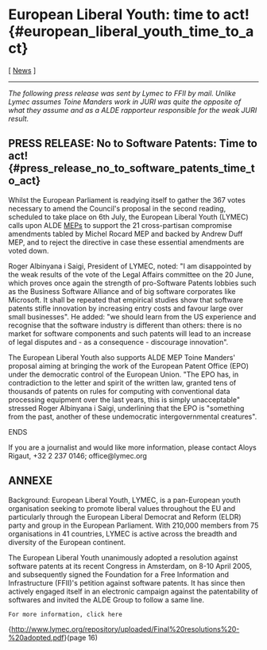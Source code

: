 # European Liberal Youth: time to act! {#european_liberal_youth_time_to_act}

\[ [ News](SwpatcninoEn "wikilink") \]

------------------------------------------------------------------------

*The following press release was sent by Lymec to FFII by mail. Unlike
Lymec assumes Toine Manders work in JURI was quite the opposite of what
they assume and as a ALDE rapporteur responsible for the weak JURI
result.*

## PRESS RELEASE: No to Software Patents: Time to act! {#press_release_no_to_software_patents_time_to_act}

Whilst the European Parliament is readying itself to gather the 367
votes necessary to amend the Council\'s proposal in the second reading,
scheduled to take place on 6th July, the European Liberal Youth (LYMEC)
calls upon ALDE [MEPs](MEPs "wikilink") to support the 21 cross-partisan
compromise amendments tabled by Michel Rocard MEP and backed by Andrew
Duff MEP, and to reject the directive in case these essential amendments
are voted down.

Roger Albinyana i Saigi, President of LYMEC, noted: \"I am disappointed
by the weak results of the vote of the Legal Affairs committee on the 20
June, which proves once again the strength of pro-Software Patents
lobbies such as the Business Software Alliance and of big software
corporates like Microsoft. It shall be repeated that empirical studies
show that software patents stifle innovation by increasing entry costs
and favour large over small businesses\". He added: \"we should learn
from the US experience and recognise that the software industry is
different than others: there is no market for software components and
such patents will lead to an increase of legal disputes and - as a
consequence - discourage innovation\".

The European Liberal Youth also supports ALDE MEP Toine Manders\'
proposal aiming at bringing the work of the European Patent Office (EPO)
under the democratic control of the European Union. \"The EPO has, in
contradiction to the letter and spirit of the written law, granted tens
of thousands of patents on rules for computing with conventional data
processing equipment over the last years, this is simply unacceptable\"
stressed Roger Albinyana i Saigi, underlining that the EPO is
\"something from the past, another of these undemocratic
intergovernmental creatures\".

ENDS

If you are a journalist and would like more information, please contact
Aloys Rigaut, +32 2 237 0146; office\@lymec.org

## ANNEXE

Background: European Liberal Youth, LYMEC, is a pan-European youth
organisation seeking to promote liberal values throughout the EU and
particularly through the European Liberal Democrat and Reform (ELDR)
party and group in the European Parliament. With 210,000 members from 75
organisations in 41 countries, LYMEC is active across the breadth and
diversity of the European continent.

The European Liberal Youth unanimously adopted a resolution against
software patents at its recent Congress in Amsterdam, on 8-10 April
2005, and subsequently signed the Foundation for a Free Information and
Infrastructure (FFII)\'s petition against software patents. It has since
then actively engaged itself in an electronic campaign against the
patentability of softwares and invited the ALDE Group to follow a same
line.

`For more information, click here`

{<http://www.lymec.org/repository/uploaded/Final%20resolutions%20-%20adopted.pdf>}(page
16)
